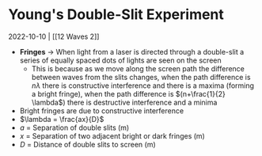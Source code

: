 # Young's Double-Slit Experiment
2022-10-10 | [[12 Waves 2]]

- **Fringes** -> When light from a laser is directed through a double-slit a series of equally spaced dots of lights are seen on the screen
	- This is because as we move along the screen path the difference between waves from the slits changes, when the path difference is $n \lambda$ there is constructive interference and there is a maxima (forming a bright fringe), when the path difference is $(n+\frac{1}{2} \lambda$) there is destructive interference and a minima
- Bright fringes are due to constructive interference
- $\lambda = \frac{ax}{D}$
- $a$ = Separation of double slits (m)
- $x$ = Separation of two adjacent bright or dark fringes (m)
- $D$ = Distance of double slits to screen (m)